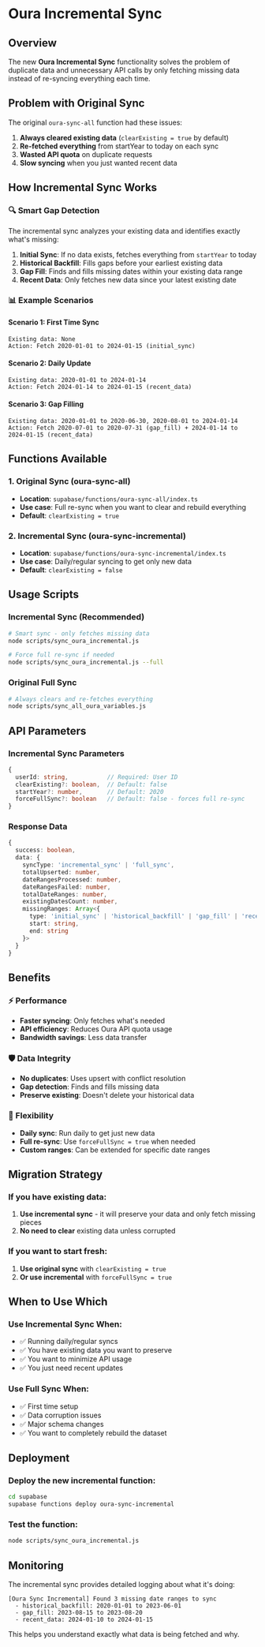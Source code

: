 # Oura Incremental Sync

## Overview

The new **Oura Incremental Sync** functionality solves the problem of duplicate data and unnecessary API calls by only fetching missing data instead of re-syncing everything each time.

## Problem with Original Sync

The original `oura-sync-all` function had these issues:

1. **Always cleared existing data** (`clearExisting = true` by default)
2. **Re-fetched everything** from startYear to today on each sync
3. **Wasted API quota** on duplicate requests
4. **Slow syncing** when you just wanted recent data

## How Incremental Sync Works

### 🔍 Smart Gap Detection

The incremental sync analyzes your existing data and identifies exactly what's missing:

1. **Initial Sync**: If no data exists, fetches everything from `startYear` to today
2. **Historical Backfill**: Fills gaps before your earliest existing data
3. **Gap Fill**: Finds and fills missing dates within your existing data range
4. **Recent Data**: Only fetches new data since your latest existing date

### 📊 Example Scenarios

#### Scenario 1: First Time Sync

```
Existing data: None
Action: Fetch 2020-01-01 to 2024-01-15 (initial_sync)
```

#### Scenario 2: Daily Update

```
Existing data: 2020-01-01 to 2024-01-14
Action: Fetch 2024-01-14 to 2024-01-15 (recent_data)
```

#### Scenario 3: Gap Filling

```
Existing data: 2020-01-01 to 2020-06-30, 2020-08-01 to 2024-01-14
Action: Fetch 2020-07-01 to 2020-07-31 (gap_fill) + 2024-01-14 to 2024-01-15 (recent_data)
```

## Functions Available

### 1. Original Sync (oura-sync-all)

- **Location**: `supabase/functions/oura-sync-all/index.ts`
- **Use case**: Full re-sync when you want to clear and rebuild everything
- **Default**: `clearExisting = true`

### 2. Incremental Sync (oura-sync-incremental)

- **Location**: `supabase/functions/oura-sync-incremental/index.ts`
- **Use case**: Daily/regular syncing to get only new data
- **Default**: `clearExisting = false`

## Usage Scripts

### Incremental Sync (Recommended)

```bash
# Smart sync - only fetches missing data
node scripts/sync_oura_incremental.js

# Force full re-sync if needed
node scripts/sync_oura_incremental.js --full
```

### Original Full Sync

```bash
# Always clears and re-fetches everything
node scripts/sync_all_oura_variables.js
```

## API Parameters

### Incremental Sync Parameters

```typescript
{
  userId: string,           // Required: User ID
  clearExisting?: boolean,  // Default: false
  startYear?: number,       // Default: 2020
  forceFullSync?: boolean   // Default: false - forces full re-sync
}
```

### Response Data

```typescript
{
  success: boolean,
  data: {
    syncType: 'incremental_sync' | 'full_sync',
    totalUpserted: number,
    dateRangesProcessed: number,
    dateRangesFailed: number,
    totalDateRanges: number,
    existingDatesCount: number,
    missingRanges: Array<{
      type: 'initial_sync' | 'historical_backfill' | 'gap_fill' | 'recent_data',
      start: string,
      end: string
    }>
  }
}
```

## Benefits

### ⚡ Performance

- **Faster syncing**: Only fetches what's needed
- **API efficiency**: Reduces Oura API quota usage
- **Bandwidth savings**: Less data transfer

### 🛡️ Data Integrity

- **No duplicates**: Uses upsert with conflict resolution
- **Gap detection**: Finds and fills missing data
- **Preserve existing**: Doesn't delete your historical data

### 🔄 Flexibility

- **Daily sync**: Run daily to get just new data
- **Full re-sync**: Use `forceFullSync = true` when needed
- **Custom ranges**: Can be extended for specific date ranges

## Migration Strategy

### If you have existing data:

1. **Use incremental sync** - it will preserve your data and only fetch missing pieces
2. **No need to clear** existing data unless corrupted

### If you want to start fresh:

1. **Use original sync** with `clearExisting = true`
2. **Or use incremental** with `forceFullSync = true`

## When to Use Which

### Use Incremental Sync When:

- ✅ Running daily/regular syncs
- ✅ You have existing data you want to preserve
- ✅ You want to minimize API usage
- ✅ You just need recent updates

### Use Full Sync When:

- ✅ First time setup
- ✅ Data corruption issues
- ✅ Major schema changes
- ✅ You want to completely rebuild the dataset

## Deployment

### Deploy the new incremental function:

```bash
cd supabase
supabase functions deploy oura-sync-incremental
```

### Test the function:

```bash
node scripts/sync_oura_incremental.js
```

## Monitoring

The incremental sync provides detailed logging about what it's doing:

```
[Oura Sync Incremental] Found 3 missing date ranges to sync
  - historical_backfill: 2020-01-01 to 2023-06-01
  - gap_fill: 2023-08-15 to 2023-08-20
  - recent_data: 2024-01-10 to 2024-01-15
```

This helps you understand exactly what data is being fetched and why.
